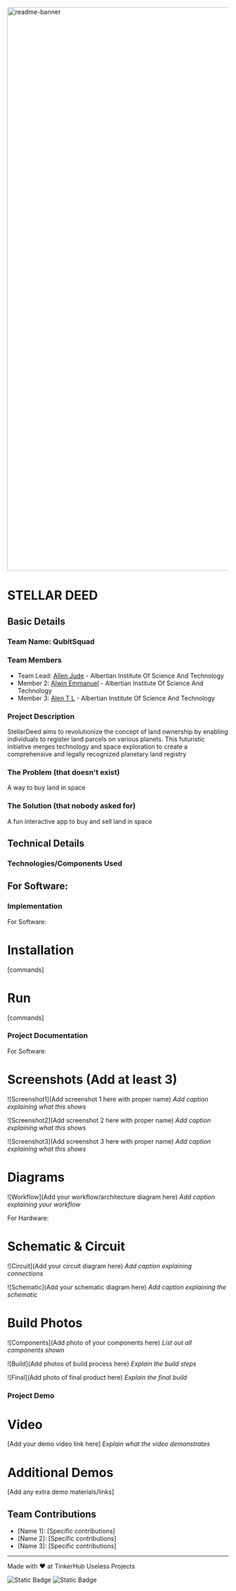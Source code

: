<img width="1280" alt="readme-banner" src="https://github.com/user-attachments/assets/35332e92-44cb-425b-9dff-27bcf1023c6c">

# STELLAR DEED


## Basic Details
### Team Name: QubitSquad


### Team Members
- Team Lead: [Allen Jude](https://github.com/Ajallen14/) - Albertian Institute Of Science And Technology
- Member 2: [Alwin Emmanuel](https://github.com/Alwin42/) - Albertian Institute Of Science And Technology
- Member 3: [Alen T L](https://github.com/Alentl/) - Albertian Institute Of Science And Technology

### Project Description
StellarDeed aims to revolutionize the concept of land ownership by enabling individuals to register land parcels on various planets. This futuristic initiative merges technology and space exploration to create a comprehensive and legally recognized planetary land registry

### The Problem (that doesn't exist)
A way to buy land in space

### The Solution (that nobody asked for)
A fun interactive app to buy and sell land in space

## Technical Details
### Technologies/Components Used
For Software:
- 


### Implementation
For Software:
# Installation
[commands]

# Run
[commands]

### Project Documentation
For Software:

# Screenshots (Add at least 3)
![Screenshot1](Add screenshot 1 here with proper name)
*Add caption explaining what this shows*

![Screenshot2](Add screenshot 2 here with proper name)
*Add caption explaining what this shows*

![Screenshot3](Add screenshot 3 here with proper name)
*Add caption explaining what this shows*

# Diagrams
![Workflow](Add your workflow/architecture diagram here)
*Add caption explaining your workflow*

For Hardware:

# Schematic & Circuit
![Circuit](Add your circuit diagram here)
*Add caption explaining connections*

![Schematic](Add your schematic diagram here)
*Add caption explaining the schematic*

# Build Photos
![Components](Add photo of your components here)
*List out all components shown*

![Build](Add photos of build process here)
*Explain the build steps*

![Final](Add photo of final product here)
*Explain the final build*

### Project Demo
# Video
[Add your demo video link here]
*Explain what the video demonstrates*

# Additional Demos
[Add any extra demo materials/links]

## Team Contributions
- [Name 1]: [Specific contributions]
- [Name 2]: [Specific contributions]
- [Name 3]: [Specific contributions]

---
Made with ❤️ at TinkerHub Useless Projects 

![Static Badge](https://img.shields.io/badge/TinkerHub-24?color=%23000000&link=https%3A%2F%2Fwww.tinkerhub.org%2F)
![Static Badge](https://img.shields.io/badge/UselessProject--24-24?link=https%3A%2F%2Fwww.tinkerhub.org%2Fevents%2FQ2Q1TQKX6Q%2FUseless%2520Projects)